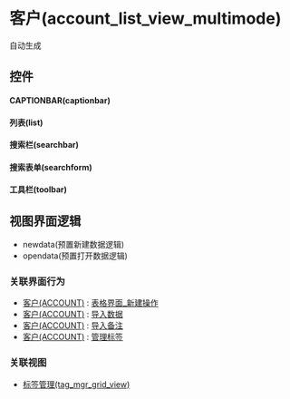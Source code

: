 # 客户(account_list_view_multimode)  <!-- {docsify-ignore-all} -->


自动生成



## 控件
#### CAPTIONBAR(captionbar)
#### 列表(list)
#### 搜索栏(searchbar)
#### 搜索表单(searchform)
#### 工具栏(toolbar)

## 视图界面逻辑
  * newdata(预置新建数据逻辑)
  * opendata(预置打开数据逻辑)


### 关联界面行为
  * [客户(ACCOUNT)](module/crm/account) : [表格界面_新建操作](module/crm/account#界面行为)
  * [客户(ACCOUNT)](module/crm/account) : [导入数据](module/crm/account#界面行为)
  * [客户(ACCOUNT)](module/crm/account) : [导入备注](module/crm/account#界面行为)
  * [客户(ACCOUNT)](module/crm/account) : [管理标签](module/crm/account#界面行为)

### 关联视图
  * [标签管理(tag_mgr_grid_view)](app/view/tag_mgr_grid_view)

<script>
 const { createApp } = Vue
  createApp({
    data() {
      return {

      }
    }
  }).use(ElementPlus).mount('#app')
</script>
